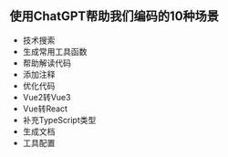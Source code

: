 ## 使用ChatGPT帮助我们编码的10种场景
- 技术搜索
- 生成常用工具函数
- 帮助解读代码
- 添加注释
- 优化代码
- Vue2转Vue3
- Vue转React
- 补充TypeScript类型
- 生成文档
- 工具配置